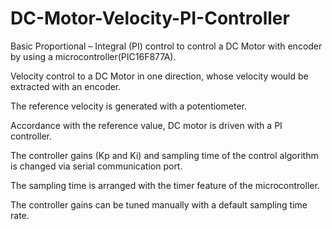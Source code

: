 # DC-Motor-Velocity-PI-Controller
Basic Proportional – Integral (PI) control to control a DC Motor with encoder by using a microcontroller(PIC16F877A).


Velocity control to a DC Motor in one direction, whose velocity would be extracted with an encoder.

The reference velocity is generated with a potentiometer.

Accordance with the reference value, DC motor is driven with a PI controller. 

The controller gains (Kp and Ki) and sampling time of the control algorithm is changed via serial communication port. 

The sampling time is arranged with the timer feature of the microcontroller. 

The controller gains can be tuned manually with a default sampling time rate.
